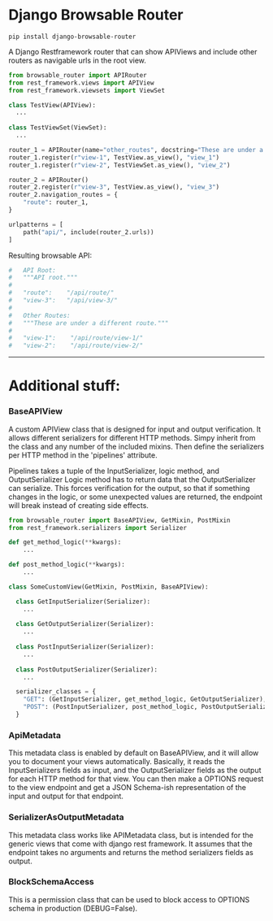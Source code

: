 # Django Browsable Router

```
pip install django-browsable-router
```

A Django Restframework router that can show APIViews and include other routers as navigable urls in the root view.

```python
from browsable_router import APIRouter
from rest_framework.views import APIView
from rest_framework.viewsets import ViewSet

class TestView(APIView):
  ...
 
class TestViewSet(ViewSet):
  ...

router_1 = APIRouter(name="other_routes", docstring="These are under a different route.")
router_1.register(r"view-1", TestView.as_view(), "view_1")
router_1.register(r"view-2", TestViewSet.as_view(), "view_2")

router_2 = APIRouter()
router_2.register(r"view-3", TestView.as_view(), "view_3")
router_2.navigation_routes = {
    "route": router_1,
}

urlpatterns = [
    path("api/", include(router_2.urls))
]
```

Resulting browsable API:
```python
#   API Root:
#   """API root."""
# 
#   "route":    "/api/route/"
#   "view-3":   "/api/view-3/"
# 
#   Other Routes:
#   """These are under a different route."""
# 
#   "view-1":    "/api/route/view-1/"
#   "view-2":    "/api/route/view-2/"
```

---

# Additional stuff:

### BaseAPIView

A custom APIView class that is designed for input and output verification. 
It allows different serializers for different HTTP methods. 
Simpy inherit from the class and any number of the included mixins. 
Then define the serializers per HTTP method in the 'pipelines' attribute.

Pipelines takes a tuple of the InputSerializer, logic method, and OutputSerializer
Logic method has to return data that the OutputSerializer can serialize.
This forces verification for the output, so that if something changes in the logic,
or some unexpected values are returned, the endpoint will break instead of creating side effects.

```python
from browsable_router import BaseAPIView, GetMixin, PostMixin
from rest_framework.serializers import Serializer

def get_method_logic(**kwargs):
    ...

def post_method_logic(**kwargs):
    ...

class SomeCustomView(GetMixin, PostMixin, BaseAPIView):

  class GetInputSerializer(Serializer):
    ...
  
  class GetOutputSerializer(Serializer):
    ...
    
  class PostInputSerializer(Serializer):
    ...
  
  class PostOutputSerializer(Serializer):
    ...

  serializer_classes = {
    "GET": (GetInputSerializer, get_method_logic, GetOutputSerializer),
    "POST": (PostInputSerializer, post_method_logic, PostOutputSerializer),
  }
```

### ApiMetadata
This metadata class is enabled by default on BaseAPIView, and it will allow you to document your views automatically.
Basically, it reads the InputSerializers fields as input, and the OutputSerializer fields as the output for each HTTP method for that view. 
You can then make a OPTIONS request to the view endpoint and get a JSON Schema-ish representation of the input and output for that endpoint.

### SerializerAsOutputMetadata
This metadata class works like APIMetadata class, but is intended for the generic views that come with django rest framework.
It assumes that the endpoint takes no arguments and returns the method serializers fields as output.

### BlockSchemaAccess
This is a permission class that can be used to block access to OPTIONS schema in production (DEBUG=False).
